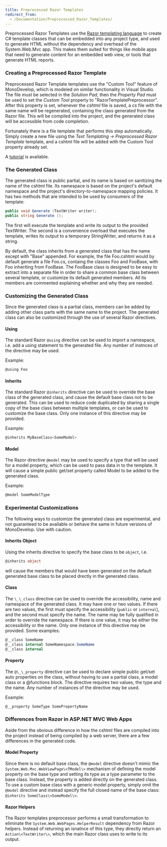 ```yaml
---
title: Preprocessed Razor Templates
redirect_from:
  - /Documentation/Preprocessed_Razor_Templates/
---
```


Preprocessed Razor Templates use the [Razor templating language](http://weblogs.asp.net/scottgu/archive/2010/07/02/introducing-razor.aspx) to create C# template classes that can be embedded into any project type, and used to generate HTML without the dependency and overhead of the System.Web.Mvc app. This makes them suited for things like mobile apps that need to generate content for an embedded web view, or tools that generate HTML reports.

### Creating a Preprocessed Razor Template

Preprocessed Razor Template templates use the "Custom Tool" feature of MonoDevelop, which is modeled on similar functionality in Visual Studio. The file must be selected in the *Solution Pad*, then the *Property Pad* must be used to set the *Custom Tool* property to "RazorTemplatePreprocessor". After this property is set, whenever the *cshtml* file is saved, a *cs* file with the same name will be regenerated, containing the class generated from the Razor file. This will be compiled into the project, and the generated class will be accessible from code completion.

Fortunately there is a file template that performs this step automatically. Simply create a new file using the *Text Templating -\> Preprocessed Razor Template* template, and a cshtml file will be added with the Custom Tool property already set.

A [tutorial](https://mjhutchinson.com/journal/2012/12/08/razor_preprocessed_templates) is available.

### The Generated Class

The generated class is public partial, and its name is based on sanitizing the name of the cshtml file. Its namespace is based on the project's default namespace and the project's directory-to-namespace mapping policies. It has two methods that are intended to be used by consumers of the template:

``` csharp
public void Generate (TextWriter writer);
public string Generate ();
```

The first will execute the template and write its output to the provided TextWriter. The second is a convenience overload that executes the template, writes its output to a temporary StringWriter, and returns it as a string.

By default, the class inherits from a generated class that has the name except with "Base" appended. For example, the file Foo.cshtml would by default generate a file Foo.cs, containg the classes Foo and FooBase, with Foo inheriting from FooBase. The FooBase class is designed to be easy to extract into a separate file in order to share a common base class between several template, or customize its default generated members. All its members are commented explaining whether and why they are needed.

### Customizing the Generated Class

Since the generated class is a partial class, members can be added by adding other class parts with the same name to the project. The generated class can also be customized through the use of several Razor directives.

#### Using

The standard Razor `@using` directive can be used to import a namespace, i.e. add a using statement to the generated file. Any number of instnces of the directive may be used.

Example:

``` csharp
@using Foo
```

#### Inherits

The standard Razor `@inherits` directive can be used to override the base class of the generated class, and cause the default base class not to be generated. This can be used to reduce code duplicated by sharing a single copy of the base class between multiple templates, or can be used to customize the base class. Only one instance of this directive may be provided.

Example:

``` csharp
@inherits MyBaseClass<SomeModel>
```

#### Model

The Razor directive `@model` may be used to specify a type that will be used for a model property, which can be used to pass data in to the template. It will cause a simple public get/set property called Model to be added to the generated class.

Example:

``` csharp
@model SomeModelType
```

### Experimental Customizations

The following ways to customize the generated class are experimental, and not guaranteed to be available or behave the same in future versions of MonoDevelop. Use with caution.

#### Inherits Object

Using the inherits directive to specify the base class to be `object`, i.e.

``` csharp
@inherits object
```

will cause the members that would have been generated on the default generated base class to be placed drectly in the generated class.

#### Class

The `\_\_class` directive can be used to override the accessibility, name and namespace of the generated class. It may have one or two values. If there are two values, the first must specify the accessibility (`public` or `internal`), and the second must specify the name. The name may be fully qualified in order to override the namespace. If there is one value, it may be either the accessibility or the name. Only one instance of this directive may be provided. Some examples:

``` csharp
@__class SomeName
@__class internal SomeNamespace.SomeName
@__class internal
```

#### Property

The `@\_\_property` directive can be used to declare simple public get/set auto properties on the class, without having to use a partial class, a model class or a @functions block. The directive requires two values, the type and the name. Any number of instances of the directive may be used.

Example:

``` csharp
@__property SomeType SomePropertyName
```

### Differences from Razor in ASP.NET MVC Web Apps

Aside from the obvious difference in how the cshtml files are compiled into the project instead of being compiled by a web server, there are a few differences in the generated code.

#### Model Property

Since there is no default base class, the `@model` directive doesn't mimic the `System.Web.Mvc.WebViewPage\<TModel\>` mechanism of defining the model property on the base type and setting its type as a type parameter to the base class. Instead, the property is added directly on the generated class. To use a custom base class with a generic model property, simply omit the `@model` directive and instead specify the full closed name of the base class: `@inherits SomeClass\<SomeModel\>`.

#### Razor Helpers 

The Razor templates preprocessor performs a small transformation to eliminate the `System.Web.WebPages.HelperResult` dependency from Razor helpers. Instead of returning an isnatnce of this type, they directly return an `Action\<TextWriter\>`, which the main Razor class uses to write to its output.
